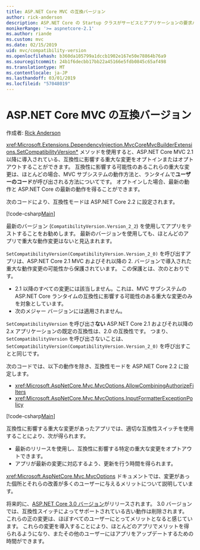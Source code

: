 ```yaml
---
title: ASP.NET Core MVC の互換バージョン
author: rick-anderson
description: ASP.NET Core の Startup クラスがサービスとアプリケーションの要求パイプラインをどのように構成しているかを説明します。
monikerRange: '>= aspnetcore-2.1'
ms.author: riande
ms.custom: mvc
ms.date: 02/15/2019
uid: mvc/compatibility-version
ms.openlocfilehash: b360da105799a1dccb1902e167e50e78864b76a9
ms.sourcegitcommit: 24b1f6decbb17bb22a45166e5fdb0845c65af498
ms.translationtype: MT
ms.contentlocale: ja-JP
ms.lasthandoff: 03/01/2019
ms.locfileid: "57048019"
---
```

# <a name="compatibility-version-for-aspnet-core-mvc"></a>ASP.NET Core MVC の互換バージョン

作成者: [Rick Anderson](https://twitter.com/RickAndMSFT)

<xref:Microsoft.Extensions.DependencyInjection.MvcCoreMvcBuilderExtensions.SetCompatibilityVersion*> メソッドを使用すると、ASP.NET Core MVC 2.1 以降に導入されている、互換性に影響する重大な変更をオプトインまたはオプトアウトすることができます。 互換性に影響する可能性のあるこれらの重大な変更は、ほとんどの場合、MVC サブシステムの動作方法と、ランタイムで**ユーザーのコード**が呼び出される方法についてです。 オプトインした場合、最新の動作と ASP.NET Core の最新の動作を得ることができます。

次のコードにより、互換性モードは ASP.NET Core 2.2 に設定されます。

[!code-csharp[Main](compatibility-version/samples/2.x/CompatibilityVersionSample/Startup.cs?name=snippet1)]

最新のバージョン (`CompatibilityVersion.Version_2_2`) を使用してアプリをテストすることをお勧めします。 最新のバージョンを使用しても、ほとんどのアプリで重大な動作変更はないと見込まれます。

`SetCompatibilityVersion(CompatibilityVersion.Version_2_0)` を呼び出すアプリは、ASP.NET Core 2.1 MVC およびそれ以降の 2. バージョンで導入された重大な動作変更の可能性から保護されています。 この保護とは、次のとおりです。

* 2.1 以降のすべての変更には該当しません。これは、MVC サブシステムの ASP.NET Core ランタイムの互換性に影響する可能性のある重大な変更のみを対象としています。
* 次のメジャー バージョンには適用されません。

`SetCompatibilityVersion` を呼び出さ**ない** ASP.NET Core 2.1 およびそれ以降の 2.x アプリケーションの既定の互換性は、2.0 の互換性です。 つまり、`SetCompatibilityVersion` を呼び出さないことは、`SetCompatibilityVersion(CompatibilityVersion.Version_2_0)` を呼び出すことと同じです。

次のコードでは、以下の動作を除き、互換性モードを ASP.NET Core 2.2 に設定します。

* <xref:Microsoft.AspNetCore.Mvc.MvcOptions.AllowCombiningAuthorizeFilters>
* <xref:Microsoft.AspNetCore.Mvc.MvcOptions.InputFormatterExceptionPolicy>

[!code-csharp[Main](compatibility-version/samples/2.x/CompatibilityVersionSample/Startup2.cs?name=snippet1)]

互換性に影響する重大な変更があったアプリでは、適切な互換性スイッチを使用することにより、次が得られます。

* 最新のリリースを使用し、互換性に影響する特定の重大な変更をオプトアウトできます。
* アプリが最新の変更に対応するよう、更新を行う時間を得られます。

<xref:Microsoft.AspNetCore.Mvc.MvcOptions> ドキュメントでは、変更があった個所とそれらの改善が多くのユーザーに与えるメリットについて説明しています。

将来的に、[ASP.NET Core 3.0 バージョン](https://github.com/aspnet/Home/wiki/Roadmap)がリリースされます。 3.0 バージョンでは、互換性スイッチによってサポートされている古い動作は削除されます。 これらの正の変更は、ほぼすべてのユーザーにとってメリットとなると感じています。 これらの変更を導入することにより、ほとんどのアプリでメリットを得られるようになり、またその他のユーザーにはアプリをアップデートするための時間ができます。
